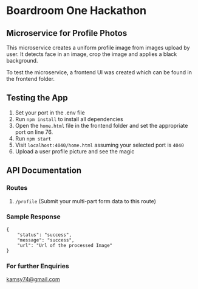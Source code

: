 # Boardroom One Hackathon
## Microservice for Profile Photos

This microservice creates a uniform profile image from images upload by user. It detects face in an image, crop the image and applies a black background.

To test the microservice, a frontend UI was created which can be found in the frontend folder.

## Testing the App
1. Set your port in the .env file
2. Run  ```npm install``` to install all dependencies
3. Open the ```home.html``` file in the frontend folder and set the appropriate port on line 76.
4. Run ```npm start```  
5. Visit ```localhost:4040/home.html``` assuming your selected port is ```4040```
6. Upload a user profile picture and see the magic


## API Documentation

### Routes
1. ```/profile```
(Submit your multi-part form data to this route)

### Sample Response
```
{
    "status": "success",
    "message": "success",
    "url": "Url of the processed Image"
}
```

### For further Enquiries
kamsy74@gmail.com


